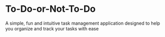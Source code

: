 # To-Do-or-Not-To-Do
A simple, fun and intuitive task management application designed to help you organize and track your tasks with ease
